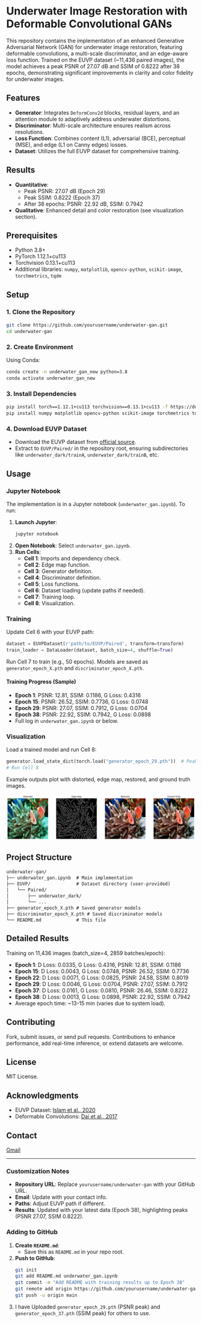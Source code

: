 
# Underwater Image Restoration with Deformable Convolutional GANs

This repository contains the implementation of an enhanced Generative Adversarial Network (GAN) for underwater image restoration, featuring deformable convolutions, a multi-scale discriminator, and an edge-aware loss function. Trained on the EUVP dataset (~11,436 paired images), the model achieves a peak PSNR of 27.07 dB and SSIM of 0.8222 after 38 epochs, demonstrating significant improvements in clarity and color fidelity for underwater images.

## Features
- **Generator**: Integrates `DeformConv2d` blocks, residual layers, and an attention module to adaptively address underwater distortions.
- **Discriminator**: Multi-scale architecture ensures realism across resolutions.
- **Loss Function**: Combines content (L1), adversarial (BCE), perceptual (MSE), and edge (L1 on Canny edges) losses.
- **Dataset**: Utilizes the full EUVP dataset for comprehensive training.

## Results
- **Quantitative**:
  - Peak PSNR: 27.07 dB (Epoch 29)
  - Peak SSIM: 0.8222 (Epoch 37)
  - After 38 epochs: PSNR: 22.92 dB, SSIM: 0.7942
- **Qualitative**: Enhanced detail and color restoration (see visualization section).

## Prerequisites
- Python 3.8+
- PyTorch 1.12.1+cu113
- Torchvision 0.13.1+cu113
- Additional libraries: `numpy`, `matplotlib`, `opencv-python`, `scikit-image`, `torchmetrics`, `tqdm`

## Setup

### 1. Clone the Repository
```bash
git clone https://github.com/yourusername/underwater-gan.git
cd underwater-gan
```

### 2. Create Environment
Using Conda:
```bash
conda create -n underwater_gan_new python=3.8
conda activate underwater_gan_new
```

### 3. Install Dependencies
```bash
pip install torch==1.12.1+cu113 torchvision==0.13.1+cu113 -f https://download.pytorch.org/whl/torch_stable.html
pip install numpy matplotlib opencv-python scikit-image torchmetrics tqdm
```

### 4. Download EUVP Dataset
- Download the EUVP dataset from [official source](https://github.com/xahidbuffon/EUVP-Dataset).
- Extract to `EUVP/Paired/` in the repository root, ensuring subdirectories like `underwater_dark/trainA`, `underwater_dark/trainB`, etc.

## Usage

### Jupyter Notebook
The implementation is in a Jupyter notebook (`underwater_gan.ipynb`). To run:

1. **Launch Jupyter**:
   ```bash
   jupyter notebook
   ```
2. **Open Notebook**: Select `underwater_gan.ipynb`.
3. **Run Cells**:
   - **Cell 1**: Imports and dependency check.
   - **Cell 2**: Edge map function.
   - **Cell 3**: Generator definition.
   - **Cell 4**: Discriminator definition.
   - **Cell 5**: Loss functions.
   - **Cell 6**: Dataset loading (update paths if needed).
   - **Cell 7**: Training loop.
   - **Cell 8**: Visualization.

### Training
Update Cell 6 with your EUVP path:
```python
dataset = EUVPDataset(r'path/to/EUVP/Paired', transform=transform)
train_loader = DataLoader(dataset, batch_size=4, shuffle=True)
```
Run Cell 7 to train (e.g., 50 epochs). Models are saved as `generator_epoch_X.pth` and `discriminator_epoch_X.pth`.

#### Training Progress (Sample)
- **Epoch 1**: PSNR: 12.81, SSIM: 0.1186, G Loss: 0.4316
- **Epoch 15**: PSNR: 26.52, SSIM: 0.7736, G Loss: 0.0748
- **Epoch 29**: PSNR: 27.07, SSIM: 0.7912, G Loss: 0.0704
- **Epoch 38**: PSNR: 22.92, SSIM: 0.7942, G Loss: 0.0898
- Full log in `underwater_gan.ipynb` or below.

### Visualization
Load a trained model and run Cell 8:
```python
generator.load_state_dict(torch.load("generator_epoch_29.pth"))  # Peak PSNR
# Run Cell 8
```
Example outputs plot with distorted, edge map, restored, and ground truth images.

![Output](sampleOutput.png)

## Project Structure
```
underwater-gan/
├── underwater_gan.ipynb  # Main implementation
├── EUVP/                 # Dataset directory (user-provided)
│   └── Paired/
│       ├── underwater_dark/
│       └── ...
├── generator_epoch_X.pth # Saved generator models
├── discriminator_epoch_X.pth # Saved discriminator models
└── README.md             # This file
```

## Detailed Results
Training on 11,436 images (batch_size=4, 2859 batches/epoch):
- **Epoch 1**: D Loss: 0.0335, G Loss: 0.4316, PSNR: 12.81, SSIM: 0.1186
- **Epoch 15**: D Loss: 0.0043, G Loss: 0.0748, PSNR: 26.52, SSIM: 0.7736
- **Epoch 22**: D Loss: 0.0071, G Loss: 0.0825, PSNR: 24.58, SSIM: 0.8019
- **Epoch 29**: D Loss: 0.0046, G Loss: 0.0704, PSNR: 27.07, SSIM: 0.7912
- **Epoch 37**: D Loss: 0.0161, G Loss: 0.0810, PSNR: 26.46, SSIM: 0.8222
- **Epoch 38**: D Loss: 0.0013, G Loss: 0.0898, PSNR: 22.92, SSIM: 0.7942
- Average epoch time: ~13-15 min (varies due to system load).

## Contributing
Fork, submit issues, or send pull requests. Contributions to enhance performance, add real-time inference, or extend datasets are welcome.

## License
MIT License.

## Acknowledgments
- EUVP Dataset: [Islam et al., 2020](https://github.com/xahidbuffon/EUVP-Dataset)
- Deformable Convolutions: [Dai et al., 2017](https://arxiv.org/abs/1703.06211)

## Contact
[Gmail](mailto:shishuplawang@gmail.com)

---

### Customization Notes
- **Repository URL**: Replace `yourusername/underwater-gan` with your GitHub URL.
- **Email**: Update with your contact info.
- **Paths**: Adjust EUVP path if different.
- **Results**: Updated with your latest data (Epoch 38), highlighting peaks (PSNR 27.07, SSIM 0.8222).

### Adding to GitHub
1. **Create `README.md`**:
   - Save this as `README.md` in your repo root.
2. **Push to GitHub**:
   ```bash
   git init
   git add README.md underwater_gan.ipynb
   git commit -m "Add README with training results up to Epoch 38"
   git remote add origin https://github.com/yourusername/underwater-gan.git
   git push -u origin main
   ```
3. I have Uploaded `generator_epoch_29.pth` (PSNR peak) and `generator_epoch_37.pth` (SSIM peak) for others to use.

